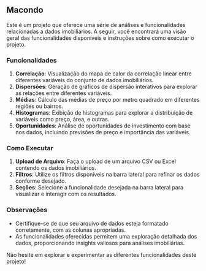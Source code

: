 ## Macondo

Este é um projeto que oferece uma série de análises e funcionalidades relacionadas a dados imobiliários. A seguir, você encontrará uma visão geral das funcionalidades disponíveis e instruções sobre como executar o projeto.

### Funcionalidades

1. **Correlação**: Visualização do mapa de calor da correlação linear entre diferentes variáveis do conjunto de dados imobiliários.
2. **Dispersões**: Geração de gráficos de dispersão interativos para explorar as relações entre diferentes variáveis.
3. **Médias**: Cálculo das médias de preço por metro quadrado em diferentes regiões ou bairros.
4. **Histogramas**: Exibição de histogramas para explorar a distribuição de variáveis como preço, área, e outras.
5. **Oportunidades**: Análise de oportunidades de investimento com base nos dados, incluindo previsões de preço e importância das variáveis.

### Como Executar

1. **Upload de Arquivo**: Faça o upload de um arquivo CSV ou Excel contendo os dados imobiliários.
2. **Filtros**: Utilize os filtros disponíveis na barra lateral para refinar os dados conforme desejado.
3. **Seções**: Selecione a funcionalidade desejada na barra lateral para visualizar e interagir com os resultados.

### Observações

- Certifique-se de que seu arquivo de dados esteja formatado corretamente, com as colunas apropriadas.
- As funcionalidades oferecidas permitem uma exploração detalhada dos dados, proporcionando insights valiosos para análises imobiliárias.

Não hesite em explorar e experimentar as diferentes funcionalidades deste projeto!
